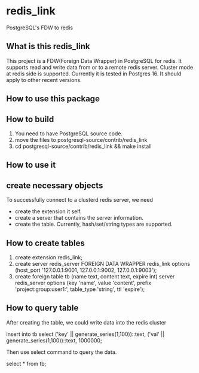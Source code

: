 # redis_link
PostgreSQL's FDW to redis

## What is this redis_link
This project is a FDW(Foreign Data Wrapper) in PostgreSQL for redis. It supports read and write data from or to a remote redis server. Cluster mode at redis side is supported.
Currently it is tested in Postgres 16. It should apply to other recent versions.

## How to use this package
## How to build 
1. You need to have PostgreSQL source code.
2. move the files to postgresql-source/contrib/redis_link
3. cd postgresql-source/contrib/redis_link && make install

## How to use it
## create necessary objects
To successfully connect to a clusterd redis server, we need 
* create the extension it self.
* create a server that contains the server information.
* create the table. Currently, hash/set/string types are supported.

## How to create tables
1. create extension redis_link;
2. create server redis_server FOREIGN DATA WRAPPER redis_link options (host_port '127.0.0.1:9001, 127.0.0.1:9002, 127.0.0.1:9003');
4. create foreign table tb (name text, content text, expire int) server redis_server options (key 'name', value 'content', prefix 'project:group:user1:', table_type 'string', ttl 'expire');


## How to query table
After creating the table, we could write data into the redis cluster

insert into tb select ('key' || generate_series(1,100))::text, ('val' || generate_series(1,100))::text, 1000000;

Then use select command to query the data.

select * from tb;
